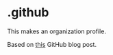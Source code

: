 # .github

This makes an organization profile.

Based on [this](https://github.blog/changelog/2021-09-14-readmes-for-organization-profiles/) GitHub blog post.
